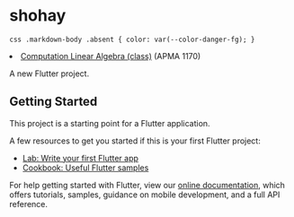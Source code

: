 # shohay

``css
.markdown-body .absent {
    color: var(--color-danger-fg);
}
``
<li>
<a class="internal absent" href="/wyegelwel/Class-Notes/wiki/Computation-Linear-Algebra-%28class%29">Computation Linear Algebra (class)</a> (APMA 1170)</li>

A new Flutter project.

## Getting Started

This project is a starting point for a Flutter application.

A few resources to get you started if this is your first Flutter project:

- [Lab: Write your first Flutter app](https://flutter.dev/docs/get-started/codelab)
- [Cookbook: Useful Flutter samples](https://flutter.dev/docs/cookbook)

For help getting started with Flutter, view our
[online documentation](https://flutter.dev/docs), which offers tutorials,
samples, guidance on mobile development, and a full API reference.
